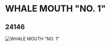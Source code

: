 # WHALE MOUTH "NO. 1"
## 24146
![WHALE MOUTH "NO. 1"](https://lc-www-live-s.legocdn.com/media/bricks/5/2/6129621.jpg)